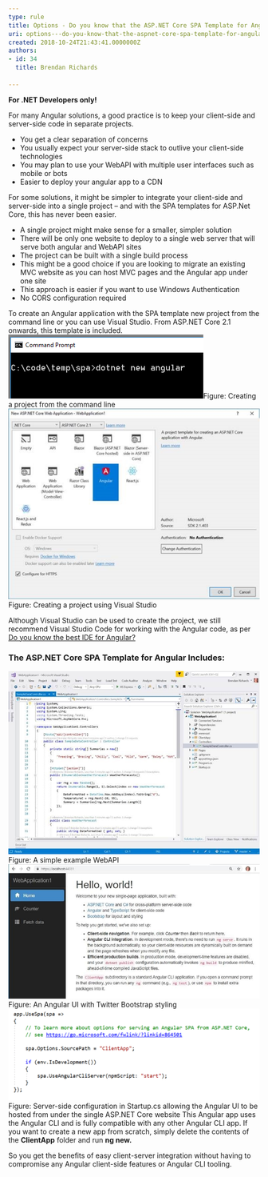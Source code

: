 ```yaml
---
type: rule
title: Options - Do you know that the ASP.NET Core SPA Template for Angular uses the Angular CLI?
uri: options---do-you-know-that-the-aspnet-core-spa-template-for-angular-uses-the-angular-cli
created: 2018-10-24T21:43:41.0000000Z
authors:
- id: 34
  title: Brendan Richards

---
```


 
**​​For .NET Developers only!**

For many Angular solutions, a good practice is to keep your client-side and server-side code in separate projects.

- You get a clear separation of concerns
- You usually expect your server-side stack to outlive your client-side technologies
- You may plan to use your WebAPI with multiple user interfaces such as mobile or bots
- Easier to deploy your angular app to a CDN

 
For some solutions, it might be simpler to integrate your client-side and server-side into a single project – and with the SPA templates for ASP.Net Core, this has never been easier.

- A single project might make sense for a smaller, simpler solution
- There will be only one website to deploy to a single web server that will serve both angular and WebAPI sites
- The project can be built with a single build process
- This might be a good choice if you are looking to migrate an existing MVC website as you can host MVC pages and the Angular app under one site
- This approach is easier if you want to use Windows Authentication
- No CORS configuration required


To create an Angular application with the SPA template new project from the command line or you can use Visual Studio. From ASP.NET Core 2.1 onwards, this template is included.
![create-angular-via-cmd.png](create-angular-via-cmd.png)Figure: Creating a project from the command line![create-angular-via-vs.jpg](create-angular-via-vs.jpg)Figure: Creating a project using Visual Studio 

Although Visual Studio can be used to create the project, we still recommend Visual Studio Code for working with the Angular code, as per [Do you know the best IDE for Angular?](/_layouts/15/FIXUPREDIRECT.ASPX?WebId=3dfc0e07-e23a-4cbb-aac2-e778b71166a2&TermSetId=07da3ddf-0924-4cd2-a6d4-a4809ae20160&TermId=481b8d76-c2aa-4452-954a-26bb11628ba0)

###     ​​​The ASP.NET Core SPA Template for Angular Includes: 
![simple-example-webapi.jpg](simple-example-webapi.jpg)Figure: A simple example WebAPI![angular-ui-with-bootstrap.jpg](angular-ui-with-bootstrap.jpg)Figure: An Angular UI with Twitter Bootstrap styling![angular-server-side-config.png](angular-server-side-config.png)Figure: Server-side configuration in Startup.cs allowing the Angular UI to be hosted from under the single ASP.NET Core website
This Angular app uses the Angular CLI and is fully compatible with any other Angular CLI app. If you want to create a new app from scratch, simply delete the contents of the **ClientApp** folder and run **ng new.**

So you get the benefits of easy client-server integration without having to compromise any Angular client-side features or Angular CLI tooling.

